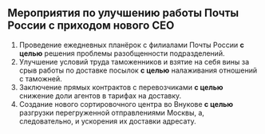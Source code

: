 ## Мероприятия по улучшению работы Почты России с приходом нового CEO

1. Проведение ежедневных планёрок с филиалами Почты России **с целью** решения проблемы разобщенности подразделений.
2.  Улучшение условий труда таможенников и взятие на себя вины за срыв работы по доставке посылок **с целью** налаживания отношений с таможней.
3. Заключение прямых контрактов с перевозчиками **с целью** снижение доли агентов в тарифах на доставку.
4. Создание нового сортировочного центра во Внукове **с целью** разгрузки перегруженной отправлениями Москвы, а, следовательно, и ускорения их доставки адресату.

